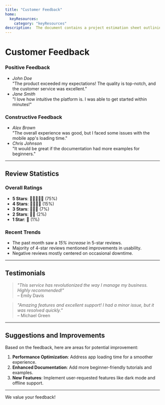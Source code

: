 ```yaml
---
title: "Customer Feedback"
home:
  keyResources:
    category: "keyResources"
description:  The document contains a project estimation sheet outlining tasks,effort hours, and timelines across key phases like analysis,design, development, testing, and project management. It includes metrics such as confidence factors, consumed hours, and completion dates.
---
```

# Customer Feedback

### Positive Feedback
- *John Doe*  
  "The product exceeded my expectations! The quality is top-notch, and the customer service was excellent."
- *Jane Smith*  
  "I love how intuitive the platform is. I was able to get started within minutes!"

### Constructive Feedback
- *Alex Brown*  
  "The overall experience was good, but I faced some issues with the mobile app's loading time."
- *Chris Johnson*  
  "It would be great if the documentation had more examples for beginners."

---

## Review Statistics

### Overall Ratings
- **5 Stars**: 🌟🌟🌟🌟🌟 (75%)
- **4 Stars**: 🌟🌟🌟🌟 (15%)
- **3 Stars**: 🌟🌟🌟 (7%)
- **2 Stars**: 🌟🌟 (2%)
- **1 Star**: 🌟 (1%)

### Recent Trends
- The past month saw a *15% increase* in 5-star reviews.
- Majority of 4-star reviews mentioned improvements in usability.
- Negative reviews mostly centered on occasional downtime.

---

## Testimonials

> *"This service has revolutionized the way I manage my business. Highly recommended!"*  
> – Emily Davis

> *"Amazing features and excellent support! I had a minor issue, but it was resolved quickly."*  
> – Michael Green

---

## Suggestions and Improvements
Based on the feedback, here are areas for potential improvement:
1. **Performance Optimization**: Address app loading time for a smoother experience.
2. **Enhanced Documentation**: Add more beginner-friendly tutorials and examples.
3. **New Features**: Implement user-requested features like dark mode and offline support.

---

We value your feedback!

